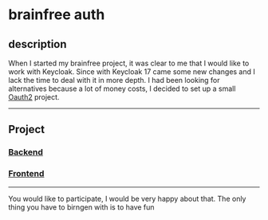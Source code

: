 # brainfree auth

## description

When I started my brainfree project, it was clear to me that I would like to work with Keycloak. Since with Keycloak 17
came some new changes and I lack the time to deal with it in more depth. I had been looking for alternatives because a
lot of money costs, I decided to set up a small [Oauth2](https://auth0.com/docs/articles) project.


***

## Project

### [Backend](brainfree-auth-api%2FREADME.md)

### [Frontend](brainfree-auth-ui%2FREADME.md)

***

You would like to participate, I would be very happy about that. The only thing you have to birngen with is to have fun 
